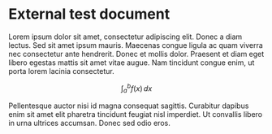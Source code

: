 # External test document

Lorem ipsum dolor sit amet, consectetur adipiscing elit. Donec a diam
lectus. Sed sit amet ipsum mauris. Maecenas congue ligula ac quam
viverra nec consectetur ante hendrerit. Donec et mollis dolor. Praesent
et diam eget libero egestas mattis sit amet vitae augue. Nam tincidunt
congue enim, ut porta lorem lacinia consectetur.

$$
\int_a^b f(x) \, dx
$$

Pellentesque auctor nisi id magna consequat sagittis. Curabitur dapibus
enim sit amet elit pharetra tincidunt feugiat nisl imperdiet. Ut
convallis libero in urna ultrices accumsan. Donec sed odio eros.
